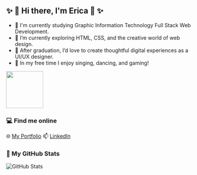 ## ✨ 👋 Hi there, I'm Erica 👋 ✨

<!--
**eriperri/eriperri** is a ✨ _special_ ✨ repository because its `README.md` (this file) appears on your GitHub profile.-->

- 🔭 I'm currently studying Graphic Information Technology Full Stack Web Development.  
- 🌱 I’m currently exploring HTML, CSS, and the creative world of web design.  
- 🎯 After graduation, I’d love to create thoughtful digital experiences as a UI/UX designer.  
- 👯 In my free time I enjoy singing, dancing, and gaming!

<img src="https://media0.giphy.com/media/v1.Y2lkPTc5MGI3NjExODdpZjQ1djZ0NmN0NDl5Mm11MW02NWs5bTY4ZHh5ZzQ2cjF2MDZicSZlcD12MV9pbnRlcm5hbF9naWZfYnlfaWQmY3Q9cw/cmCEsJZHYBPels360q/giphy.gif" width="100"/>

### 💻 Find me online
🌐 [My Portfolio](https://ericaperri.my.canva.site/erica-perri-portfolio)
📫 [LinkedIn](https://www.linkedin.com/in/erica-perri)

### 🤖 My GitHub Stats
![GitHub Stats](https://github-readme-stats.vercel.app/api?username=eriperri&show_icons=true)
